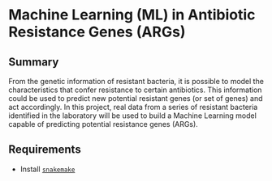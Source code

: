 # Machine Learning (ML) in Antibiotic Resistance Genes (ARGs)

## Summary

From the genetic information of resistant bacteria, it is possible to model the characteristics that confer resistance to certain antibiotics. This information could be used to predict new potential resistant genes (or set of genes) and act accordingly. In this project, real data from a series of resistant bacteria identified in the laboratory will be used to build a Machine Learning model capable of predicting potential resistance genes (ARGs).

## Requirements

* Install [`snakemake`](https://snakemake.readthedocs.io/en/stable/getting_started/installation.html)